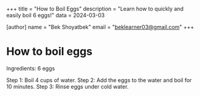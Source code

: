 +++
title = "How to Boil Eggs"
description = "Learn how to quickly and easily boil 6 eggs!"
data = 2024-03-03


[author]
name = "Bek Shoyatbek"
email = "beklearner03@gmail.com"
+++

# How to boil eggs

Ingredients: 6 eggs

Step 1: Boil 4 cups of water.
Step 2: Add the eggs to the water and boil for 10 minutes.
Step 3: Rinse eggs under cold water.
